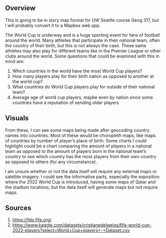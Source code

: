 ## Overview

This is going to be in story map format for UW Seattle course Geog 317, but I will probably convert it to a Mapbox web app.

The World Cup is underway and is a huge sporting event for fans of football around the
world. Many athletes that participate in their national team, often the country of their birth, but
this is not always the case. These same athletes may also play for different teams like in the
Premier League or other clubs around the world. Some questions that could be examined with
this in mind are:

1. Which countries in the world have the most World Cup players?
2. How many players play for their birth nation as opposed to another at the world cup?
3. What countries do World Cup players play for outside of their national team?
4. Average age of world cup players, maybe even by nation since some countries have a
reputation of sending older players

## Visuals

From these, I can see some maps being made after geocoding country names into
countries. Most of these would be choropleth maps, like maps of countries by number of
player’s place of birth. Some charts I could highlight could be a chart comparing the amount of
players in a national team as opposed to the amount of players born in the national team’s
country to see which country has the most players from their own country as opposed to others
(for any circumstance).

I am unsure whether or not the data itself will require any external maps or satellite
imagery. I could see the informative parts, especially the exposition where the 2022 World Cup
is introduced, having some maps of Qatar and the stadium locations, but the data itself will
generate maps but not require maps.

## Sources

1. https://fdp.fifa.org/
2. https://www.kaggle.com/datasets/cristianedelweiss/fifa-world-cup-2022-players?select=World+Cup+players+-+Dataset.csv
